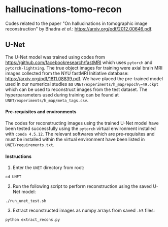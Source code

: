 # hallucinations-tomo-recon
Codes related to the paper "On hallucinations in tomographic image reconstruction" by Bhadra *et al.*: https://arxiv.org/pdf/2012.00646.pdf.

## U-Net
The U-Net model was trained using codes from https://github.com/facebookresearch/fastMRI which uses `pytorch` and `pytorch-lightning`. The true object images for training were axial brain MRI images collected from the NYU fastMRI Initiative database: https://arxiv.org/pdf/1811.08839.pdf. We have placed the pre-trained model used in our numerical studies as `UNET/experiments/h_map/epoch\=49.ckpt` which can be used to reconstruct images from the test dataset. The hyperparameters used during training can be found at `UNET/experiments/h_map/meta_tags.csv`.

#### Pre-requisites and environments
The codes for reconstructing images using the trained U-Net model have been tested successfully using the `pytorch` virtual environment installed with `conda 4.5.12`. The relevant softwares which are pre-requisites and must be installed within the virtual environment have been listed in `UNET/requirements.txt`.

#### Instructions
1. Enter the `UNET` directory from root:
```
cd UNET
```
2. Run the following script to perform reconstruction using the saved U-Net model:
```
./run_unet_test.sh
```
3. Extract reconstructed images as numpy arrays from saved `.h5` files:
```
python extract_recons.py
```
